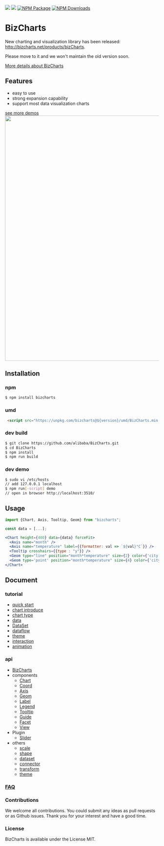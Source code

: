 ![](https://img.shields.io/badge/language-react-red.svg)  ![](https://img.shields.io/badge/license-MIT-000000.svg)  [![NPM Package](https://img.shields.io/npm/v/bizcharts.svg)](https://www.npmjs.com/package/bizcharts) [![NPM Downloads](https://img.shields.io/npm/dm/bizcharts.svg)](https://npmjs.org/package/bizcharts)

# BizCharts

New charting and visualization library has been released: http://bizcharts.net/products/bizCharts.

Please move to it and we won't maintain the old version soon.

[More details about BizCharts](http://bizcharts.net/index)

## Features
- easy to use
- strong expansion capability
- support most data visualization charts

[see more demos](http://bizcharts.net/products/bizCharts/demo)
<img src="https://user-images.githubusercontent.com/6628666/33157917-b970a70c-d040-11e7-9601-b1da1dbe26ab.png" width="800">

## Installation

### npm
```sh
$ npm install bizcharts
```

### umd
```html
 <script src="https://unpkg.com/bizcharts@${version}/umd/BizCharts.min.js"></script>
```

### dev build
```sh
$ git clone https://github.com/alibaba/BizCharts.git
$ cd BizCharts
$ npm install
$ npm run build
```

### dev demo

```sh
$ sudo vi /etc/hosts
// add 127.0.0.1 localhost
$ npm run[-script] demo
// open in browser http://localhost:3510/
```

## Usage
```jsx
import {Chart, Axis, Tooltip, Geom} from "bizcharts";

const data = [...];

<Chart height={400} data={data} forceFit>
  <Axis name="month" />
  <Axis name="temperature" label={{formatter: val => `${val}°C`}} />
  <Tooltip crosshairs={{type : "y"}} />
  <Geom type="line" position="month*temperature" size={2} color={'city'} />
  <Geom type='point' position="month*temperature" size={4} color={'city'} />
</Chart>
```

## Document
### tutorial
- [quick start](http://bizcharts.net/products/bizCharts/docs/start)
- [chart introduce](http://bizcharts.net/products/bizCharts/docs/chart)
- [chart type](http://bizcharts.net/products/bizCharts/docs/chartType)
- [data](http://bizcharts.net/products/bizCharts/docs/data)
- [DataSet](http://bizcharts.net/products/bizCharts/docs/dataset)
- [dataflow](http://bizcharts.net/products/bizCharts/docs/dataflow)
- [theme](http://bizcharts.net/products/bizCharts/docs/theme)
- [interaction](http://bizcharts.net/products/bizCharts/docs/interaction)
- [animation](http://bizcharts.net/products/bizCharts/docs/animate)

### api
- [BizCharts](http://bizcharts.net/products/bizCharts/api/bizcharts)
- components
  - [Chart](http://bizcharts.net/products/bizCharts/api/chart)
  - [Coord](http://bizcharts.net/products/bizCharts/api/coord)
  - [Axis](http://bizcharts.net/products/bizCharts/api/axis)
  - [Geom](http://bizcharts.net/products/bizCharts/api/geom)
  - [Label](http://bizcharts.net/products/bizCharts/api/label)
  - [Legend](http://bizcharts.net/products/bizCharts/api/legend)
  - [Tooltip](http://bizcharts.net/products/bizCharts/api/tooltip)
  - [Guide](http://bizcharts.net/products/bizCharts/api/guide)
  - [Facet](http://bizcharts.net/products/bizCharts/api/facet)
  - [View](http://bizcharts.net/products/bizCharts/api/view)
- Plugin
  - [Slider](http://bizcharts.net/products/bizCharts/api/sliderPlugin)
- others
  - [scale](http://bizcharts.net/products/bizCharts/api/scale)
  - [shape](http://bizcharts.net/products/bizCharts/api/shape)
  - [dataset](http://bizcharts.net/products/bizCharts/api/dataset)
  - [connector](http://bizcharts.net/products/bizCharts/api/connector)
  - [transform](http://bizcharts.net/products/bizCharts/api/transform)
  - [theme](http://bizcharts.net/products/bizCharts/api/theme)

### [FAQ](http://bizcharts.net/products/bizCharts/docs/qa)

### Contributions
We welcome all contributions. You could submit any ideas as pull requests or as Github issues. Thank you for your interest and have a good time.

### License
BizCharts is available under the License MIT.
